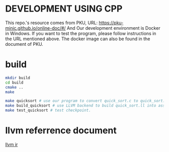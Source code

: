 # DEVELOPMENT USING CPP
This repo.'s resource comes from PKU, URL: https://pku-minic.github.io/online-doc/#/
And Our development environment is Docker in Windows. If you want to test the program, please follow instructions in the URL mentioned above.
The docker image can also be found in the document of PKU.
# build
```sh
mkdir build
cd build
cmake ..
make

make quicksort # use our program to convert quick_sort.c to quick_sort.ll
make build_quicksort # use LLVM backend to build quick_sort.ll into assembly and link the IO lib.
make test_quicksort # test checkpoint.
```

# llvm referrence document

<a href="https://llvm.org/docs/LangRef.html#call-instruction">llvm ir</a>
